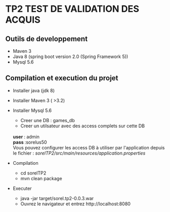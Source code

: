 TP2 TEST DE VALIDATION DES ACQUIS
=================

Outils de developpement
-----------------
 * Maven 3
 * Java 8 (spring boot version 2.0 (Spring Framework 5))
 * Mysql 5.6

Compilation et execution du projet
-----------------

* Installer java (jdk 8)

* Installer Maven 3 ( >3.2)

* Installer Mysql 5.6
    * Creer une DB : games_db
    * Creer un utilsateur avec des access complets sur cette DB 
    <br/>
    <b>user </b>: admin
    <br/>
    <b>pass </b> :sorelus50 
    <br/>
    Vous pouvez configurer les access DB à utiliser par l'application depuis le fichier : <i>sorelTP2/src/main/resources/application.properties</i> 
    
    
* Compilation
	* cd sorelTP2
	* mvn clean package

* Executer
	* java -jar target/sorel.tp2-0.0.3.war
	* Ouvrez le navigateur et entrez http://localhost:8080
